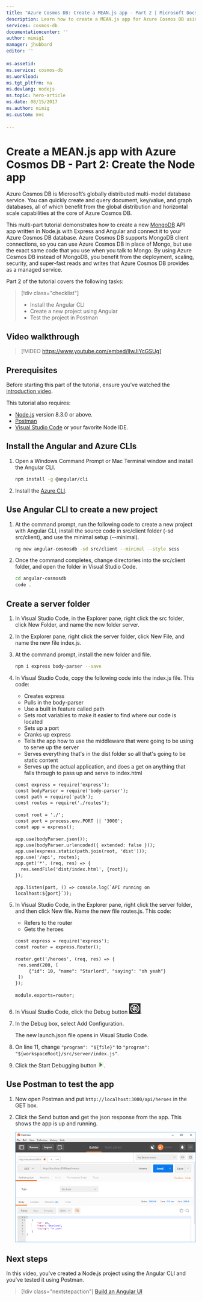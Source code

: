 ```yaml
---
title: "Azure Cosmos DB: Create a MEAN.js app - Part 2 | Microsoft Docs"
description: Learn how to create a MEAN.js app for Azure Cosmos DB using the exact same APIs you use for MongoDB. 
services: cosmos-db
documentationcenter: ''
author: mimig1
manager: jhubbard
editor: ''

ms.assetid: 
ms.service: cosmos-db
ms.workload: 
ms.tgt_pltfrm: na
ms.devlang: nodejs
ms.topic: hero-article
ms.date: 08/15/2017
ms.author: mimig
ms.custom: mvc

---
```

# Create a MEAN.js app with Azure Cosmos DB - Part 2: Create the Node app

Azure Cosmos DB is Microsoft’s globally distributed multi-model database service. You can quickly create and query document, key/value, and graph databases, all of which benefit from the global distribution and horizontal scale capabilities at the core of Azure Cosmos DB. 

This multi-part tutorial demonstrates how to create a new [MongoDB](mongodb-introduction.md) API app written in Node.js with Express and Angular and connect it to your Azure Cosmos DB database. Azure Cosmos DB supports MongoDB client connections, so you can use Azure Cosmos DB in place of Mongo, but use the exact same code that you use when you talk to Mongo. By using Azure Cosmos DB instead of MongoDB, you benefit from the deployment, scaling, security, and super-fast reads and writes that Azure Cosmos DB provides as a managed service. 

Part 2 of the tutorial covers the following tasks:

> [!div class="checklist"]
> * Install the Angular CLI
> * Create a new project using Angular
> * Test the project in Postman

## Video walkthrough

> [!VIDEO https://www.youtube.com/embed/lIwJIYcGSUg]

## Prerequisites

Before starting this part of the tutorial, ensure you've watched the [introduction video](tutorial-develop-mongodb-nodejs.md).

This tutorial also requires: 
* [Node.js](https://nodejs.org/download/current/) version 8.3.0 or above.
* [Postman](https://www.getpostman.com/)
* [Visual Studio Code](https://code.visualstudio.com/) or your favorite Node IDE.

## Install the Angular and Azure CLIs

1. Open a Windows Command Prompt or Mac Terminal window and install the Angular CLI.

    ```bash
    npm install -g @angular/cli
    ```

2. Install the [Azure CLI](https://docs.microsoft.com/en-us/cli/azure/install-azure-cli).

## Use Angular CLI to create a new project

1. At the command prompt, run the following code to create a new project with Angular CLI, install the source code in src/client folder (-sd src/client), and use the minimal setup (--minimal).

    ```bash
    ng new angular-cosmosdb -sd src/client --minimal --style scss
    ```

2. Once the command completes, change directories into the src/client folder, and open the folder in Visual Studio Code.

    ```bash
    cd angular-cosmosdb
    code .
    ```

## Create a server folder

1. In Visual Studio Code, in the Explorer pane, right click the src folder, click New Folder, and name the new folder server.
2. In the Explorer pane, right click the server folder, click New File, and name the new file index.js.
3. At the command prompt, install the new folder and file.

    ```bash
    npm i express body-parser --save
    ```

4. In Visual Studio Code, copy the following code into the index.js file. This code:
    * Creates express
    * Pulls in the body-parser
    * Use a built in feature called path
    * Sets root variables to make it easier to find where our code is located
    * Sets up a port
    * Cranks up express
    * Tells the app how to use the middleware that were going to be using to serve up the server
    * Serves everything that's in the dist folder so all that's going to be static content
    * Serves up the actual application, and does a get on anything that falls through to pass up and serve to index.html

    ```node
    const express = require('express');
    const bodyParser = require('body-parser');
    const path = require('path');
    const routes = require('./routes');

    const root = './';
    const port = process.env.PORT || '3000';
    const app = express();

    app.use(bodyParser.json());
    app.use(bodyParser.urlencoded({ extended: false }));
    app.use(express.static(path.join(root, 'dist')));
    app.use('/api', routes);
    app.get('*', (req, res) => {
      res.sendFile('dist/index.html', {root});
    });

    app.listen(port, () => console.log(`API running on localhost:${port}`));
    ```

5. In Visual Studio Code, in the Explorer pane, right click the server folder, and then click New file. Name the new file routes.js. This code:
    * Refers to the router
    * Gets the heroes

    ```node
    const express = require('express');
    const router = express.Router();

    router.get('/heroes', (req, res) => {
     res.send(200, [
         {"id": 10, "name": "Starlord", "saying": "oh yeah"}
     ])
    });

    module.exports=router;
    ```

6. In Visual Studio Code, click the Debug button ![Debug icon in Visual Studio Code](./media/tutorial-develop-mongodb-nodejs-part2/debug-button.png).

7. In the Debug box, select Add Configuration. 

   The new launch.json file opens in Visual Studio Code.

8. On line 11, change `"program": "${file}"` to `"program": "${workspaceRoot}/src/server/index.js"`.

9. Click the Start Debugging button ![Debug icon in Visual Studio Code](./media/tutorial-develop-mongodb-nodejs-part2/start-debugging-button.png).

## Use Postman to test the app

1. Now open Postman and put `http://localhost:3000/api/heroes` in the GET box. 

2. Click the Send button and get the json response from the app. This shows the app is up and running. 

    ![Postman showing the request and the response](./media/tutorial-develop-mongodb-nodejs-part2/azure-cosmos-db-postman.png)


## Next steps

In this video, you've created a Node.js project using the Angular CLI and you've tested it using Postman. 

> [!div class="nextstepaction"]
> [Build an Angular UI](tutorial-develop-mongodb-nodejs-part3.md)
